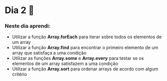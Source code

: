# Dia 2 📆

### Neste dia aprendi:

* Utilizar a função **Array.forEach** para iterar sobre todos os elementos de um array
* Utilizar a função **Array.find** para encontrar o primeiro elemento de um array que satisfaça a uma condição
* Utilizar as funções **Array.some** e **Array.every** para testar se os elementos de um array satisfazem a uma condição
* Utilizar a função **Array.sort** para ordenar arrays de acordo com algum critério
